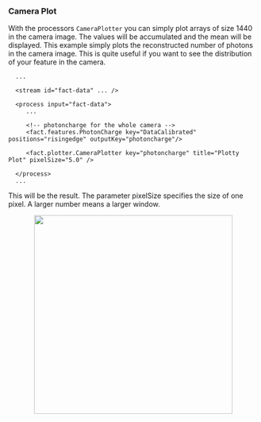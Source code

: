 ### Camera Plot

With the processors `CameraPlotter` you can simply plot arrays of size 1440 in the camera image. The values will be accumulated and the mean will be displayed. This example simply plots the reconstructed number of photons 
in the camera image.
This is quite useful if you want to see the distribution of your feature in the camera.


      ...
      
      <stream id="fact-data" ... />
      
      <process input="fact-data">
         ...
         
         <!-- photoncharge for the whole camera -->
         <fact.features.PhotonCharge key="DataCalibrated"  positions="risingedge" outputKey="photoncharge"/>

         <fact.plotter.CameraPlotter key="photoncharge" title="Plotty Plot" pixelSize="5.0" />

      </process> 
      ...

This will be the result. The parameter pixelSize specifies the size of one pixel. A larger number means a larger window.

<div style="text-align: center;">
   <img src="../images/camera_plot.png" style="width:400px;" />
</div>
